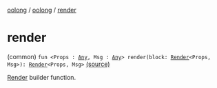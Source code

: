 [oolong](../index.md) / [oolong](index.md) / [render](./render.md)

# render

(common) `fun <Props : `[`Any`](https://kotlinlang.org/api/latest/jvm/stdlib/kotlin/-any/index.html)`, Msg : `[`Any`](https://kotlinlang.org/api/latest/jvm/stdlib/kotlin/-any/index.html)`> render(block: `[`Render`](-render.md)`<Props, Msg>): `[`Render`](-render.md)`<Props, Msg>` [(source)](https://github.com/oolong-kt/oolong/tree/master/oolong/src/commonMain/kotlin/oolong/types.kt#L80)

[Render](-render.md) builder function.

